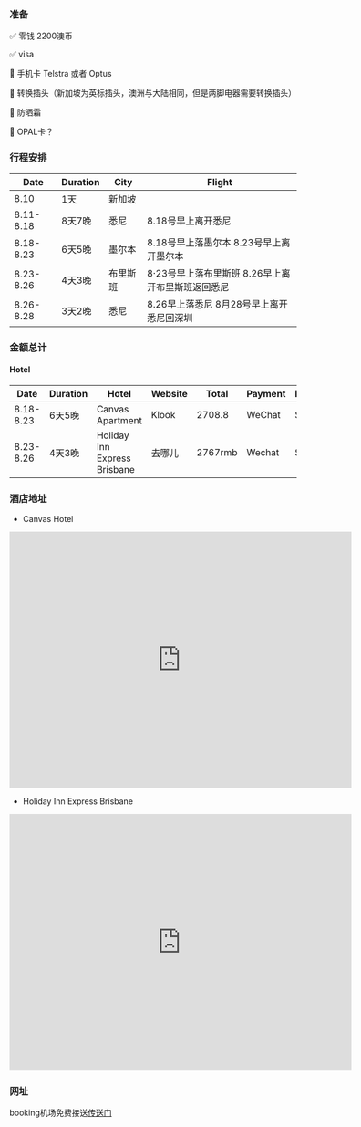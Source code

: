 ### 准备

:white_check_mark: 零钱 2200澳币 

:white_check_mark: visa

:black_square_button: 手机卡 Telstra 或者 Optus

:black_square_button: 转换插头（新加坡为英标插头，澳洲与大陆相同，但是两脚电器需要转换插头）

:black_square_button: 防晒霜

:black_square_button: OPAL卡？

### 行程安排

| Date      | Duration | City     | Flight                                            |
| --------- | -------- | -------- | ------------------------------------------------- |
| 8.10      | 1天      | 新加坡   |                                                   |
| 8.11-8.18 | 8天7晚   | 悉尼     | 8.18号早上离开悉尼                                |
| 8.18-8.23 | 6天5晚   | 墨尔本   | 8.18号早上落墨尔本 8.23号早上离开墨尔本           |
| 8.23-8.26 | 4天3晚   | 布里斯班 | 8·23号早上落布里斯班 8.26早上离开布里斯班返回悉尼 |
| 8.26-8.28 | 3天2晚   | 悉尼     | 8.26早上落悉尼 8月28号早上离开悉尼回深圳          |

### 金额总计

#### Hotel

| Date      | Duration | Hotel                        | Website | Total   | Payment | Executor | Cancel |
| --------- | -------- | ---------------------------- | ------- | ------- | ------- | -------- | ------ |
| 8.18-8.23 | 6天5晚   | Canvas Apartment             | Klook   | 2708.8  | WeChat  | Steve    | 8.13   |
| 8.23-8.26 | 4天3晚   | Holiday Inn Express Brisbane | 去哪儿  | 2767rmb | Wechat  | Steve    | 8.13   |





### 酒店地址

* Canvas Hotel

<iframe src="https://www.google.com/maps/embed?pb=!1m18!1m12!1m3!1d965.5727444808629!2d144.95594654055827!3d-37.820835541857804!2m3!1f0!2f0!3f0!3m2!1i1024!2i768!4f13.1!3m3!1m2!1s0x6ad65d6d2d67f727%3A0x1fc5fef399c7a93!2sThe%20Canvas%20Apartment%20Hotel!5e0!3m2!1szh-CN!2s!4v1721984338932!5m2!1szh-CN!2s" width="600" height="450" style="border:0;" allowfullscreen="" loading="lazy" referrerpolicy="no-referrer-when-downgrade"></iframe>

* Holiday Inn Express Brisbane

<iframe src="https://www.google.com/maps/embed?pb=!1m18!1m12!1m3!1d7283.715544849224!2d153.02488688833233!3d-27.462242828347627!2m3!1f0!2f0!3f0!3m2!1i1024!2i768!4f13.1!3m3!1m2!1s0x6b9159f852169e3d%3A0x4b16fd076f91803f!2sHoliday%20Inn%20Express%20Brisbane%20Central%2C%20an%20IHG%20Hotel!5e0!3m2!1szh-CN!2s!4v1721985134975!5m2!1szh-CN!2s" width="600" height="450" style="border:0;" allowfullscreen="" loading="lazy" referrerpolicy="no-referrer-when-downgrade"></iframe>

### 网址

booking机场免费接送[传送门](https://taxis.booking.com/search/?date=2024-08-18&passengers=2&utm_campaign=www-BOOKING_HOTEL_CONFIRMATION-MODAL-taxi-missing_creative-2EiB09z8P79QpfDN0wHjAu&utm_medium=intra&dropoff=-37.8206888852675%2C144.955761532188&etStateBlob=EP8CRsX1HaSrZ9C5xulCFKTSsz6lMqdMcHgKe7BPYJfj2XS4y10R4kUIQIwTTQ8QUP6O2IgduOJ_KkFcYo-6HKfnFUjAcRHeGwEDvRdBNULbd1uljaYtPqxUNWX_4QLms&pickup=MEL&label=gog235jc-1FCAEoggI46AdIM1gDaGKIAQGYASu4AQfIAQ3YAQHoAQH4AQyIAgGoAgO4Ao686rQGwAIB0gIkNGZiMjVjMGMtOWQ2Yy00NzYzLWE0MWEtNmY5ZDJkYjgzMTY22AIG4AIB&adcamp=www-BOOKING_HOTEL_CONFIRMATION-MODAL-taxi-missing_creative-2EiB09z8P79QpfDN0wHjAu&dropoffEstablishment=The+Canvas+Apartment+Hotel&currency=HKD&time=12%3A00&aid=397594&client_name=exposure&utm_source=booking.com&offerInstanceId=1946eb04-a547-4d79-a374-807802fe57b6&campaignId=c05f5236-7475-464d-8f32-338e859187e5&lang=zh-cn&adplat=www-BOOKING_HOTEL_CONFIRMATION-MODAL-taxi-PRODUCT-2EiB09z8P79QpfDN0wHjAu&comments=p2OLplgP6kqBccWQK722tg&preSelectedResultReference=1)